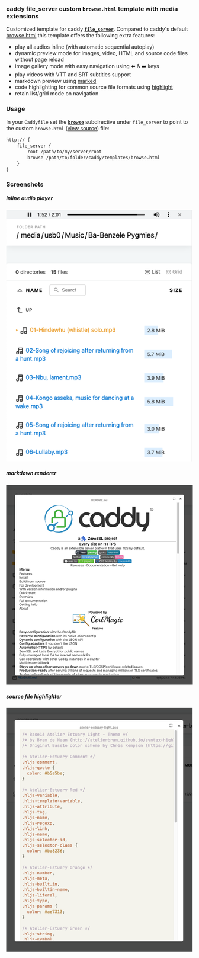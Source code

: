 ### caddy file_server custom `browse.html` template with media extensions

Customized template for caddy [**`file_server`**](https://caddyserver.com/docs/caddyfile/directives/file_server). Compared to caddy's default [browse.html](https://github.com/caddyserver/caddy/blob/master/modules/caddyhttp/fileserver/browse.html) this template offers the following extra features:

- play all audios inline (with automatic sequential autoplay)
- dynamic preview mode for images, video, HTML and source code files without page reload
- image gallery mode with easy navigation using :arrow_left: & :arrow_right: keys
- play videos with VTT and SRT subtitles support
- markdown preview using [marked](https://github.com/markedjs/marked)
- code highlighting for common source file formats using [highlight](https://github.com/highlightjs/highlight.js)
- retain list/grid mode on navigation

### Usage

In your `Caddyfile` set the [**`browse`**](https://caddyserver.com/docs/caddyfile/directives/file_server#syntax) subdirective under `file_server` to point to the custom `browse.html` ([view source](https://github.com/glowinthedark/caddy-file-server-browse-extension/blob/master/browse.html)) file:

```Caddyfile
http:// {
    file_server {
        root /path/to/my/server/root
        browse /path/to/folder/caddy/templates/browse.html
    }
}
```
### Screenshots

##### inline audio player 
![](img/caddy_file_server.png)

##### markdown renderer
![](img/caddy_file_server_markdown.png)

##### source file highlighter
![](img/caddy_file_server_highlight.png)
